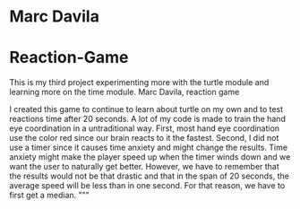# Marc Davila
# Reaction-Game
This is my third project experimenting more with the turtle module and learning more on the time module.
Marc Davila, reaction game

I created this game to continue to learn about turtle on my own and to test reactions time after 20 seconds.
A lot of my code is made to train the hand eye coordination in a untraditional way.
First, most hand eye coordination use the color red since our brain reacts to it the fastest.
Second, I did not use a timer since it causes time anxiety and might change the results.
Time anxiety might make the player speed up when the timer winds down and we want the user to naturally
get better. However, we have to remember that the results would not be that drastic and that in the span of 20 seconds,
the average speed will be less than in one second. For that reason, we have to first get a median. 
"""
